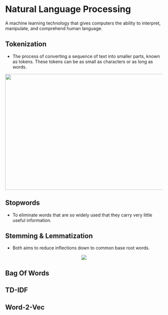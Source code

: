 
# Natural Language Processing
A machine learning technology that gives computers the ability to interpret, manipulate, and comprehend human language.

## Tokenization 
- The process of converting a sequence of text into smaller parts, known as tokens. These tokens can be as small as characters or as long as words.

<p align="center">
  <img src="https://github.com/who-deepanshu/Deep-Learning/assets/129099978/9c026a0a-8b8b-451f-ad32-be342fe40a8c" width="600" height="370" </img>
</p>


## Stopwords
- To eliminate words that are so widely used that they carry very little useful information. 


## Stemming & Lemmatization
- Both aims to reduce inflections down to common base root words.

<p align="center">
  <img src="https://github.com/who-deepanshu/Deep-Learning/assets/129099978/174b9fc1-5570-467c-a519-c157a1efb34c"</img>
</p>

## Bag Of Words
## TD-IDF
## Word-2-Vec
 
